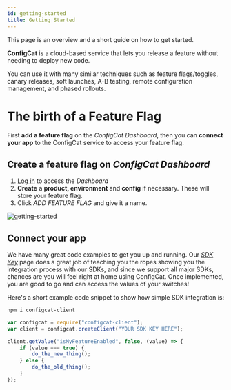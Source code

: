 ```yaml
---
id: getting-started
title: Getting Started
---
```

This page is an overview and a short guide on how to get started.

**ConfigCat** is a cloud-based service that lets you release a feature without needing to deploy new code.

You can use it with many similar techniques such as feature flags/toggles, canary releases, soft launches, A-B testing, remote configuration management, and phased rollouts.

# The birth of a Feature Flag

First **add a feature flag** on the *ConfigCat Dashboard*, 
then you can **connect your app** to the ConfigCat service to access your feature flag.

## Create a feature flag on *ConfigCat Dashboard*
1. <a href="https://app.configcat.com/login" target="_blank">Log in</a> to access the *Dashboard*
2. **Create** a **product, environment** and  **config** if necessary. These will store your feature flag.
3. Click *ADD FEATURE FLAG* and give it a name.

![getting-started](/assets/getting-started-1.png)

## Connect your app
We have many great code examples to get you up and running. Our <a href="https://app.configcat.com/sdkkey" target="_blank">*SDK Key*</a> page does a great job of teaching you the ropes showing you the integration process with our SDKs, and since we support all major SDKs, chances are you will feel right at home using ConfigCat. Once implemented, you are good to go and can access the values of your switches!

Here's a short example code snippet to show how simple SDK integration is:
```bash
npm i configcat-client
```
```js
var configcat = require("configcat-client");
var client = configcat.createClient("YOUR SDK KEY HERE");

client.getValue("isMyFeatureEnabled", false, (value) => {
    if (value === true) {
        do_the_new_thing();
    } else {
        do_the_old_thing();
    }
});
```

